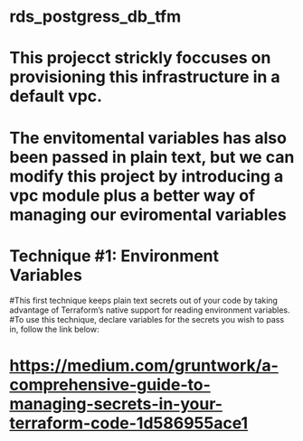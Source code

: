 # rds_postgress_db_tfm
# This projecct strickly foccuses on provisioning this infrastructure in a default vpc. 
# The envitomental variables has also been passed in plain text, but we can modify this project by introducing a vpc module plus a better way of managing our eviromental variables 
# Technique #1: Environment Variables
#This first technique keeps plain text secrets out of your code by taking advantage of Terraform’s native support for reading environment variables.
#To use this technique, declare variables for the secrets you wish to pass in, follow the link below:
# https://medium.com/gruntwork/a-comprehensive-guide-to-managing-secrets-in-your-terraform-code-1d586955ace1
#
#
#
#
#
#
#
#
#
#
#
#
#





